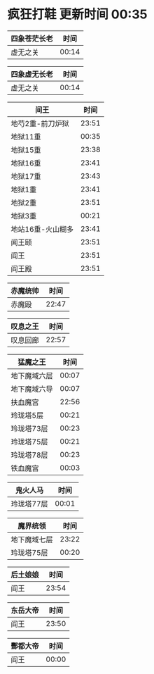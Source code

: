 # 疯狂打鞋 更新时间 00:35

| 四象苍茫长老   | 时间    |
|--------|-------|
| 虚无之关 | 00:14 |

| 四象虚无长老   | 时间    |
|--------|-------|
| 虚无之关 | 00:14 |

| 间王   | 时间    |
|--------|-------|
| 地芍2重-前刀炉狱 | 23:51 |
| 地狱11重 | 00:35 |
| 地狱15重 | 23:38 |
| 地狱16重 | 23:41 |
| 地狱17重 | 23:43 |
| 地狱1重 | 23:41 |
| 地狱2重 | 23:51 |
| 地狱3重 | 00:21 |
| 地站16重-火山糊多 | 23:41 |
| 闻王颐 | 23:51 |
| 阎王 | 23:51 |
| 阎王殿 | 23:51 |

| 赤魔统帅   | 时间    |
|--------|-------|
| 赤魔殴 | 22:47 |

| 叹息之王   | 时间    |
|--------|-------|
| 叹息回廊 | 22:57 |

| 猛魔之王   | 时间    |
|--------|-------|
| 地下魔域六层 | 00:07 |
| 地下魔域六导 | 00:07 |
| 扶血魔宫 | 22:56 |
| 玲珑塔5层 | 00:21 |
| 玲珑塔73层 | 00:23 |
| 玲珑塔75层 | 00:21 |
| 玲珑塔78层 | 00:23 |
| 铁血魔宫 | 00:03 |

| 鬼火人马   | 时间    |
|--------|-------|
| 玲珑塔77层 | 00:01 |

| 魔界统领   | 时间    |
|--------|-------|
| 地下魔域七层 | 23:22 |
| 玲珑塔75层 | 00:20 |

| 后土娘娘   | 时间    |
|--------|-------|
| 阎王 | 23:54 |

| 东岳大帝   | 时间    |
|--------|-------|
| 阎王 | 23:50 |

| 酆都大帝   | 时间    |
|--------|-------|
| 阎王 | 00:00 |
